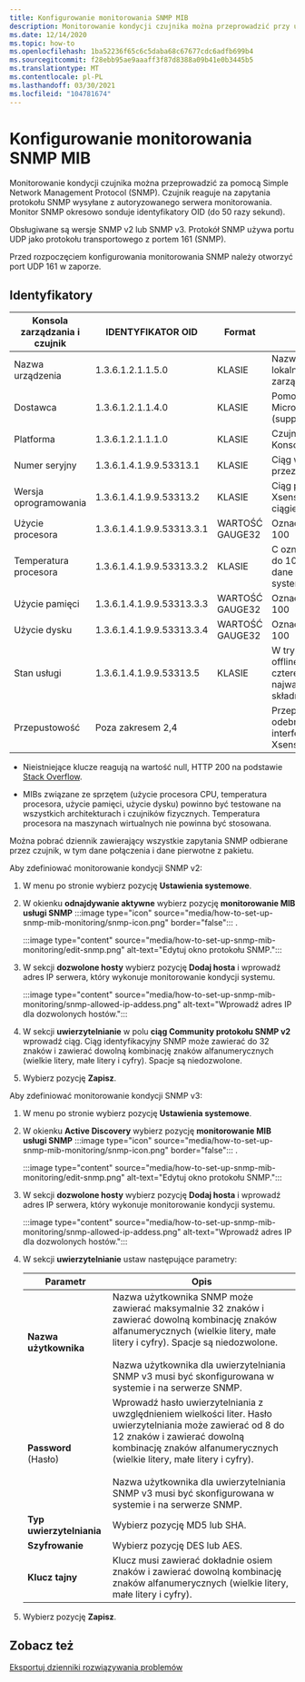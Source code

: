 ```yaml
---
title: Konfigurowanie monitorowania SNMP MIB
description: Monitorowanie kondycji czujnika można przeprowadzić przy użyciu protokołu SNMP. Czujnik reaguje na zapytania protokołu SNMP wysyłane z autoryzowanego serwera monitorowania.
ms.date: 12/14/2020
ms.topic: how-to
ms.openlocfilehash: 1ba52236f65c6c5daba68c67677cdc6adfb699b4
ms.sourcegitcommit: f28ebb95ae9aaaff3f87d8388a09b41e0b3445b5
ms.translationtype: MT
ms.contentlocale: pl-PL
ms.lasthandoff: 03/30/2021
ms.locfileid: "104781674"
---
```

# <a name="set-up-snmp-mib-monitoring"></a>Konfigurowanie monitorowania SNMP MIB

Monitorowanie kondycji czujnika można przeprowadzić za pomocą Simple Network Management Protocol (SNMP). Czujnik reaguje na zapytania protokołu SNMP wysyłane z autoryzowanego serwera monitorowania. Monitor SNMP okresowo sonduje identyfikatory OID (do 50 razy sekund).

Obsługiwane są wersje SNMP v2 lub SNMP v3. Protokół SNMP używa portu UDP jako protokołu transportowego z portem 161 (SNMP).

Przed rozpoczęciem konfigurowania monitorowania SNMP należy otworzyć port UDP 161 w zaporze.

## <a name="oids"></a>Identyfikatory

| Konsola zarządzania i czujnik | IDENTYFIKATOR OID | Format | Opis |
|--|--|--|--|
| Nazwa urządzenia | 1.3.6.1.2.1.1.5.0 | KLASIE | Nazwa urządzenia w lokalnej konsoli zarządzania |
| Dostawca | 1.3.6.1.2.1.1.4.0 | KLASIE | Pomoc techniczna firmy Microsoft (support.microsoft.com) |
| Platforma | 1.3.6.1.2.1.1.1.0 | KLASIE | Czujnik lub lokalna Konsola zarządzania |
| Numer seryjny | 1.3.6.1.4.1.9.9.53313.1 | KLASIE | Ciąg wykorzystywany przez licencję |
| Wersja oprogramowania | 1.3.6.1.4.1.9.9.53313.2 | KLASIE | Ciąg pełnej wersji Xsense i zarządzanie ciągiem pełnej wersji |
| Użycie procesora | 1.3.6.1.4.1.9.9.53313.3.1 | WARTOŚĆ GAUGE32 | Oznaczenie od zera do 100 |
| Temperatura procesora | 1.3.6.1.4.1.9.9.53313.3.2 | KLASIE | C oznaczenie od zera do 100 w oparciu o dane wejściowe systemu Linux |
| Użycie pamięci | 1.3.6.1.4.1.9.9.53313.3.3 | WARTOŚĆ GAUGE32 | Oznaczenie od zera do 100 |
| Użycie dysku | 1.3.6.1.4.1.9.9.53313.3.4 | WARTOŚĆ GAUGE32 | Oznaczenie od zera do 100 |
| Stan usługi | 1.3.6.1.4.1.9.9.53313.5 | KLASIE | W trybie online lub offline, jeśli jeden z czterech najważniejszych składników nie działa |
| Przepustowość | Poza zakresem 2,4 |  | Przepustowość odebrana na każdym interfejsie monitora w Xsense |

   - Nieistniejące klucze reagują na wartość null, HTTP 200 na podstawie [Stack Overflow](https://stackoverflow.com/questions/51419026/querying-for-non-existing-record-returns-null-with-http-200).
    
   - MIBs związane ze sprzętem (użycie procesora CPU, temperatura procesora, użycie pamięci, użycie dysku) powinno być testowane na wszystkich architekturach i czujników fizycznych. Temperatura procesora na maszynach wirtualnych nie powinna być stosowana.

Można pobrać dziennik zawierający wszystkie zapytania SNMP odbierane przez czujnik, w tym dane połączenia i dane pierwotne z pakietu.

Aby zdefiniować monitorowanie kondycji SNMP v2:

1. W menu po stronie wybierz pozycję **Ustawienia systemowe**.

2. W okienku **odnajdywanie aktywne** wybierz pozycję **monitorowanie MIB usługi SNMP** :::image type="icon" source="media/how-to-set-up-snmp-mib-monitoring/snmp-icon.png" border="false"::: .

    :::image type="content" source="media/how-to-set-up-snmp-mib-monitoring/edit-snmp.png" alt-text="Edytuj okno protokołu SNMP.":::

3. W sekcji **dozwolone hosty** wybierz pozycję **Dodaj hosta** i wprowadź adres IP serwera, który wykonuje monitorowanie kondycji systemu.

    :::image type="content" source="media/how-to-set-up-snmp-mib-monitoring/snmp-allowed-ip-addess.png" alt-text="Wprowadź adres IP dla dozwolonych hostów.":::

4. W sekcji **uwierzytelnianie** w polu **ciąg Community protokołu SNMP v2** wprowadź ciąg. Ciąg identyfikacyjny SNMP może zawierać do 32 znaków i zawierać dowolną kombinację znaków alfanumerycznych (wielkie litery, małe litery i cyfry). Spacje są niedozwolone.

5. Wybierz pozycję **Zapisz**.

Aby zdefiniować monitorowanie kondycji SNMP v3:

1. W menu po stronie wybierz pozycję **Ustawienia systemowe**.

2. W okienku **Active Discovery** wybierz pozycję **monitorowanie MIB usługi SNMP** :::image type="icon" source="media/how-to-set-up-snmp-mib-monitoring/snmp-icon.png" border="false"::: .

    :::image type="content" source="media/how-to-set-up-snmp-mib-monitoring/edit-snmp.png" alt-text="Edytuj okno protokołu SNMP.":::

3. W sekcji **dozwolone hosty** wybierz pozycję **Dodaj hosta** i wprowadź adres IP serwera, który wykonuje monitorowanie kondycji systemu.

    :::image type="content" source="media/how-to-set-up-snmp-mib-monitoring/snmp-allowed-ip-addess.png" alt-text="Wprowadź adres IP dla dozwolonych hostów.":::

4. W sekcji **uwierzytelnianie** ustaw następujące parametry:

    | Parametr | Opis |
    |--|--|
    | **Nazwa użytkownika** | Nazwa użytkownika SNMP może zawierać maksymalnie 32 znaków i zawierać dowolną kombinację znaków alfanumerycznych (wielkie litery, małe litery i cyfry). Spacje są niedozwolone. <br /> <br />Nazwa użytkownika dla uwierzytelniania SNMP v3 musi być skonfigurowana w systemie i na serwerze SNMP. |
    | **Password** (Hasło) | Wprowadź hasło uwierzytelniania z uwzględnieniem wielkości liter. Hasło uwierzytelniania może zawierać od 8 do 12 znaków i zawierać dowolną kombinację znaków alfanumerycznych (wielkie litery, małe litery i cyfry). <br /> <br/>Nazwa użytkownika dla uwierzytelniania SNMP v3 musi być skonfigurowana w systemie i na serwerze SNMP. |
    | **Typ uwierzytelniania** | Wybierz pozycję MD5 lub SHA. |
    | **Szyfrowanie** | Wybierz pozycję DES lub AES. |
    | **Klucz tajny** | Klucz musi zawierać dokładnie osiem znaków i zawierać dowolną kombinację znaków alfanumerycznych (wielkie litery, małe litery i cyfry). |

5. Wybierz pozycję **Zapisz**.

## <a name="see-also"></a>Zobacz też

[Eksportuj dzienniki rozwiązywania problemów](how-to-troubleshoot-the-sensor-and-on-premises-management-console.md)

